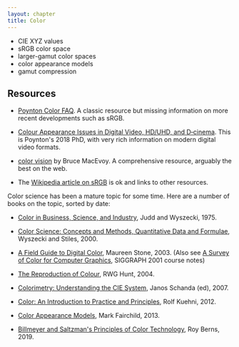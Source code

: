 ```yaml
---
layout: chapter
title: Color
---
```

* CIE XYZ values
* sRGB color space
* larger-gamut color spaces
* color appearance models
* gamut compression

## Resources

* [Poynton Color FAQ](https://poynton.ca/ColorFAQ.html). A classic resource but missing information on more recent developments such as sRGB.

* [Colour Appearance Issues in Digital Video, HD/UHD, and D‑cinema](https://poynton.ca/PDFs/Poynton-2018-PhD.pdf). This is Poynton's 2018 PhD, with very rich information on modern digital video formats.

* [color vision](https://handprint.com/LS/CVS/color.html) by Bruce MacEvoy. A comprehensive resource, arguably the best on the web.

* The [Wikipedia article on sRGB](https://en.wikipedia.org/wiki/SRGB) is ok and links to other resources.

Color science has been a mature topic for some time. Here are a number of books on the topic, sorted by date:

* [Color in Business, Science, and Industry](https://www.amazon.com/dp/0471452122/), Judd and Wyszecki, 1975.

* [Color Science: Concepts and Methods, Quantitative Data and Formulae](https://www.amazon.com/dp/0471399183/), Wyszecki and Stiles, 2000.

* [A Field Guide to Digital Color](https://www.amazon.com/dp/1568811616), Maureen Stone, 2003. (Also see [A Survey of Color for Computer Graphics](http://graphics.stanford.edu/courses/cs448b-02-spring/04cdrom.pdf), SIGGRAPH 2001 course notes)

* [The Reproduction of Colour](https://www.amazon.com/dp/0470024259), RWG Hunt, 2004.

* [Colorimetry: Understanding the CIE System](https://www.amazon.com/dp/0470049049), Janos Schanda (ed), 2007.

* [Color: An Introduction to Practice and Principles](https://www.amazon.com/dp/1118173848), Rolf Kuehni, 2012.

* [Color Appearance Models](https://www.amazon.com/dp/1119967031), Mark Fairchild, 2013.

* [Billmeyer and Saltzman's Principles of Color Technology](https://www.amazon.com/dp/1119367220), Roy Berns, 2019.
